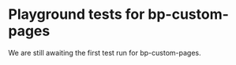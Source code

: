 # Playground tests for bp-custom-pages
We are still awaiting the first test run for bp-custom-pages.
